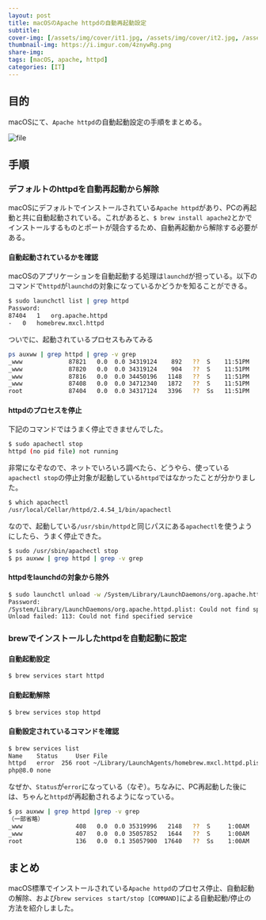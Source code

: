 ```yaml
---
layout: post
title: macOSのApache httpdの自動再起動設定
subtitle: 
cover-img: [/assets/img/cover/it1.jpg, /assets/img/cover/it2.jpg, /assets/img/cover/it3.jpg]
thumbnail-img: https://i.imgur.com/4znywRg.png
share-img:
tags: [macOS, apache, httpd]
categories: [IT]
---
```


## 目的
macOSにて、`Apache httpd`の自動起動設定の手順をまとめる。

![file](https://i.imgur.com/4znywRg.png)

## 手順
### デフォルトのhttpdを自動再起動から解除
macOSにデフォルトでインストールされている`Apache httpd`があり、PCの再起動と共に自動起動されている。これがあると、`$ brew install apache2`とかでインストールするものとポートが競合するため、自動再起動から解除する必要がある。

#### 自動起動されているかを確認
macOSのアプリケーションを自動起動する処理は`launchd`が担っている。以下のコマンドで`httpd`が`launchd`の対象になっているかどうかを知ることができる。
```sh
$ sudo launchctl list | grep httpd
Password:
87404	1	org.apache.httpd
-	0	homebrew.mxcl.httpd
```
ついでに、起動されているプロセスもみてみる
```sh
ps auxww | grep httpd | grep -v grep
_www             87821   0.0  0.0 34319124    892   ??  S    11:51PM   0:00.00 /usr/sbin/httpd -D FOREGROUND
_www             87820   0.0  0.0 34319124    904   ??  S    11:51PM   0:00.00 /usr/sbin/httpd -D FOREGROUND
_www             87816   0.0  0.0 34450196   1148   ??  S    11:51PM   0:00.00 /usr/sbin/httpd -D FOREGROUND
_www             87408   0.0  0.0 34712340   1872   ??  S    11:51PM   0:00.01 /usr/sbin/httpd -D FOREGROUND
root             87404   0.0  0.0 34317124   3396   ??  Ss   11:51PM   0:00.49 /usr/sbin/httpd -D FOREGROUND
```

#### httpdのプロセスを停止
下記のコマンドではうまく停止できませんでした。
```sh
$ sudo apachectl stop
httpd (no pid file) not running
```
非常になぞなので、ネットでいろいろ調べたら、どうやら、使っている`apachectl stop`の停止対象が起動している`httpd`ではなかったことが分かりました。
```sh
$ which apachectl
/usr/local/Cellar/httpd/2.4.54_1/bin/apachectl
```
なので、起動している`/usr/sbin/httpd`と同じパスにある`apachectl`を使うようにしたら、うまく停止できた。
```sh
$ sudo /usr/sbin/apachectl stop
$ ps auxww | grep httpd | grep -v grep
```
#### httpdをlaunchdの対象から除外
```sh
$ sudo launchctl unload -w /System/Library/LaunchDaemons/org.apache.httpd.plist
Password:
/System/Library/LaunchDaemons/org.apache.httpd.plist: Could not find specified service
Unload failed: 113: Could not find specified service
```

### brewでインストールしたhttpdを自動起動に設定
####  自動起動設定
```sh
$ brew services start httpd
```
#### 自動起動解除
```sh
$ brew services stop httpd
```
#### 自動設定されているコマンドを確認
```sh
$ brew services list
Name    Status     User File
httpd   error  256 root ~/Library/LaunchAgents/homebrew.mxcl.httpd.plist
php@8.0 none
```
なぜか、`Status`が`error`になっている（なぞ）。ちなみに、PC再起動した後には、ちゃんと`httpd`が再起動されるようになっている。
```sh
$ ps auxww | grep httpd |grep -v grep
（一部省略）
_www               408   0.0  0.0 35319996   2148   ??  S     1:00AM   0:00.01 /usr/local/opt/httpd/bin/httpd -D FOREGROUND
_www               407   0.0  0.0 35057852   1644   ??  S     1:00AM   0:00.00 /usr/local/opt/httpd/bin/httpd -D FOREGROUND
root               136   0.0  0.1 35057900  17640   ??  Ss    1:00AM   0:00.26 /usr/local/opt/httpd/bin/httpd -D FOREGROUND
```

## まとめ
macOS標準でインストールされている`Apache httpd`のプロセス停止、自動起動の解除、および`brew services ｓtart/stop [COMMAND]`による自動起動/停止の方法を紹介しました。


